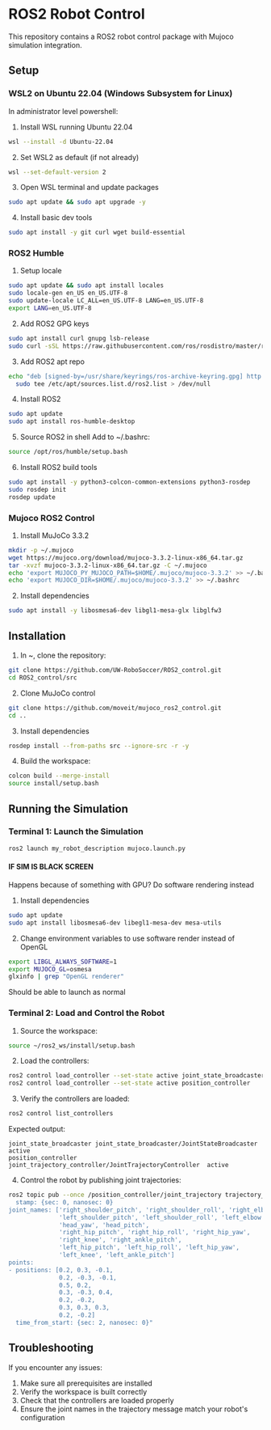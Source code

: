 # ROS2 Robot Control

This repository contains a ROS2 robot control package with Mujoco simulation integration.

## Setup


### WSL2 on Ubuntu 22.04 (Windows Subsystem for Linux)

In administrator level powershell:
1. Install WSL running Ubuntu 22.04
```bash
wsl --install -d Ubuntu-22.04
```

2. Set WSL2 as default (if not already)
```bash
wsl --set-default-version 2
```

3. Open WSL terminal and update packages
```bash
sudo apt update && sudo apt upgrade -y
```

4. Install basic dev tools
``` bash
sudo apt install -y git curl wget build-essential
```


### ROS2 Humble
1. Setup locale
```bash
sudo apt update && sudo apt install locales
sudo locale-gen en_US en_US.UTF-8
sudo update-locale LC_ALL=en_US.UTF-8 LANG=en_US.UTF-8
export LANG=en_US.UTF-8
```

2. Add ROS2 GPG keys
```bash
sudo apt install curl gnupg lsb-release
sudo curl -sSL https://raw.githubusercontent.com/ros/rosdistro/master/ros.key -o /usr/share/keyrings/ros-archive-keyring.gpg
```

3. Add ROS2 apt repo
```bash
echo "deb [signed-by=/usr/share/keyrings/ros-archive-keyring.gpg] http://packages.ros.org/ros2/ubuntu $(lsb_release -cs) main" | \
  sudo tee /etc/apt/sources.list.d/ros2.list > /dev/null
```

4. Install ROS2
``` bash
sudo apt update
sudo apt install ros-humble-desktop
```

5. Source ROS2 in shell Add to ~/.bashrc:
``` bash
source /opt/ros/humble/setup.bash
```

6. Install ROS2 build tools
``` bash
sudo apt install -y python3-colcon-common-extensions python3-rosdep
sudo rosdep init
rosdep update
```


### Mujoco ROS2 Control
1. Install MuJoCo 3.3.2
``` bash
mkdir -p ~/.mujoco
wget https://mujoco.org/download/mujoco-3.3.2-linux-x86_64.tar.gz
tar -xvzf mujoco-3.3.2-linux-x86_64.tar.gz -C ~/.mujoco
echo 'export MUJOCO_PY_MUJOCO_PATH=$HOME/.mujoco/mujoco-3.3.2' >> ~/.bashrc
echo 'export MUJOCO_DIR=$HOME/.mujoco/mujoco-3.3.2' >> ~/.bashrc
```

2. Install dependencies
``` bash
sudo apt install -y libosmesa6-dev libgl1-mesa-glx libglfw3
```


## Installation

1. In ~, clone the repository:
```bash
git clone https://github.com/UW-RoboSoccer/ROS2_control.git
cd ROS2_control/src
```
2. Clone MuJoCo control
``` bash
git clone https://github.com/moveit/mujoco_ros2_control.git
cd ..
```

3. Install dependencies
``` bash
rosdep install --from-paths src --ignore-src -r -y
```

4. Build the workspace:
```bash
colcon build --merge-install
source install/setup.bash
```


## Running the Simulation

### Terminal 1: Launch the Simulation
```bash
ros2 launch my_robot_description mujoco.launch.py
```


#### IF SIM IS BLACK SCREEN
Happens because of something with GPU? Do software rendering instead

1. Install dependencies
``` bash
sudo apt update
sudo apt install libosmesa6-dev libegl1-mesa-dev mesa-utils
```

2. Change environment variables to use software render instead of OpenGL
``` bash
export LIBGL_ALWAYS_SOFTWARE=1
export MUJOCO_GL=osmesa
glxinfo | grep "OpenGL renderer"
```

Should be able to launch as normal



### Terminal 2: Load and Control the Robot

1. Source the workspace:
```bash
source ~/ros2_ws/install/setup.bash
```

2. Load the controllers:
```bash
ros2 control load_controller --set-state active joint_state_broadcaster
ros2 control load_controller --set-state active position_controller
```

3. Verify the controllers are loaded:
```bash
ros2 control list_controllers
```
Expected output:
```
joint_state_broadcaster joint_state_broadcaster/JointStateBroadcaster          active
position_controller     joint_trajectory_controller/JointTrajectoryController  active
```

4. Control the robot by publishing joint trajectories:
```bash
ros2 topic pub --once /position_controller/joint_trajectory trajectory_msgs/JointTrajectory "header:
  stamp: {sec: 0, nanosec: 0}
joint_names: ['right_shoulder_pitch', 'right_shoulder_roll', 'right_elbow',
              'left_shoulder_pitch', 'left_shoulder_roll', 'left_elbow',
              'head_yaw', 'head_pitch',
              'right_hip_pitch', 'right_hip_roll', 'right_hip_yaw',
              'right_knee', 'right_ankle_pitch',
              'left_hip_pitch', 'left_hip_roll', 'left_hip_yaw',
              'left_knee', 'left_ankle_pitch']
points:
- positions: [0.2, 0.3, -0.1,
              0.2, -0.3, -0.1,
              0.5, 0.2,
              0.3, -0.3, 0.4,
              0.2, -0.2,
              0.3, 0.3, 0.3,
              0.2, -0.2]
  time_from_start: {sec: 2, nanosec: 0}"
```

## Troubleshooting

If you encounter any issues:
1. Make sure all prerequisites are installed
2. Verify the workspace is built correctly
3. Check that the controllers are loaded properly
4. Ensure the joint names in the trajectory message match your robot's configuration
